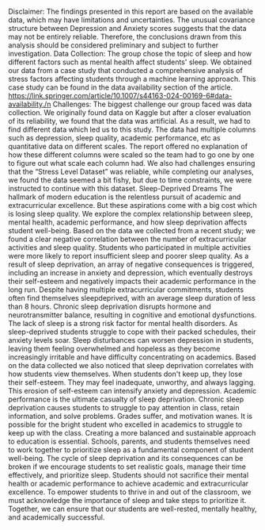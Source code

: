 Disclaimer: The findings presented in this report are based on the available data, which may
have limitations and uncertainties. The unusual covariance structure between Depression and
Anxiety scores suggests that the data may not be entirely reliable. Therefore, the conclusions
drawn from this analysis should be considered preliminary and subject to further investigation.
Data Collection:
The group chose the topic of sleep and how different factors such as mental health
affect students' sleep. We obtained our data from a case study that conducted a comprehensive
analysis of stress factors affecting students through a machine learning approach. This case
study can be found in the data availability section of the article.
https://link.springer.com/article/10.1007/s44163-024-00169-6#data-availability./n
Challenges:
The biggest challenge our group faced was data collection. We originally found data on
Kaggle but after a closer evaluation of its reliability, we found that the data was artificial. As a
result, we had to find different data which led us to this study. The data had multiple columns
such as depression, sleep quality, academic performance, etc as quantitative data on different
scales. The report offered no explanation of how these different columns were scaled so the
team had to go one by one to figure out what scale each column had. We also had challenges
ensuring that the “Stress Level Dataset” was reliable, while completing our analyses, we found
the data seemed a bit fishy, but due to time constraints, we were instructed to continue with this
dataset.
Sleep-Deprived Dreams
The hallmark of modern education is the relentless pursuit of academic and extracurricular
excellence. But these aspirations come with a big cost which is losing sleep quality. We explore
the complex relationship between sleep, mental health, academic performance, and how sleep
deprivation affects student well-being.
Based on the data we collected from a recent study; we found a clear negative correlation
between the number of extracurricular activities and sleep quality. Students who participated in
multiple activities were more likely to report insufficient sleep and poorer sleep quality. As a
result of sleep deprivation, an array of negative consequences is triggered, including an
increase in anxiety and depression, which eventually destroys their self-esteem and negatively
impacts their academic performance in the long run.
Despite having multiple extracurricular commitments, students often find themselves sleepdeprived,
with an average sleep duration of less than 8 hours. Chronic sleep deprivation
disrupts hormone and neurotransmitter balance, resulting in cognitive and emotional
dysfunctions.
The lack of sleep is a strong risk factor for mental health disorders. As sleep-deprived students
struggle to cope with their packed schedules, their anxiety levels soar. Sleep disturbances can
worsen depression in students, leaving them feeling overwhelmed and hopeless as they
become increasingly irritable and have difficulty concentrating on academics.
Based on the data collected we also noticed that sleep deprivation correlates with how students
view themselves. When students don't keep up, they lose their self-esteem. They may feel
inadequate, unworthy, and always lagging. This erosion of self-esteem can intensify anxiety and
depression.
Academic performance is the ultimate casualty of sleep deprivation. Chronic sleep deprivation
causes students to struggle to pay attention in class, retain information, and solve problems.
Grades suffer, and motivation wanes. It is possible for the bright student who excelled in
academics to struggle to keep up with the class.
Creating a more balanced and sustainable approach to education is essential. Schools, parents,
and students themselves need to work together to prioritize sleep as a fundamental component
of student well-being. The cycle of sleep deprivation and its consequences can be broken if we
encourage students to set realistic goals, manage their time effectively, and prioritize sleep.
Students should not sacrifice their mental health or academic performance to achieve academic
and extracurricular excellence. To empower students to thrive in and out of the classroom, we
must acknowledge the importance of sleep and take steps to prioritize it. Together, we can
ensure that our students are well-rested, mentally healthy, and academically successful.
